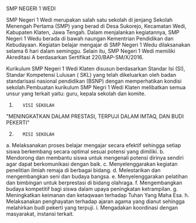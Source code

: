 SMP NEGERI 1 WEDI

SMP Negeri 1 Wedi merupakan salah satu sekolah di jenjang Sekolah Menengah Pertama (SMP) yang berad di Desa Sukorejo, Kecamatan Wedi, Kabupaten Klaten, Jawa Tengah. Dalam menjalankan kegiatannya, SMP Negeri 1 Wedu berada di bawah naungan Kementrian Pendidikan dan Kebudayaan. Kegiatan belajar mengajar di SMP Negeri 1 Wedu dilaksanakan selama 6 hari dalam seminggu. Selain itu, SMP Negeri 1 Wedi memiliki Akreditasi A berdasarkan Sertifikat 220/BAP-SM/X/2016.

Kurikulum  SMP Negeri 1 Wedi Klaten disusun berdasarkan Standar Isi (SI), Standar Kompetensi Lulusan ( SKL) yang telah dikeluarkan oleh badan standarisasi nasional pendidikan (BSNP) dengan memperhatikan kondisi sekolah.Pembuatan kurikulum SMP Negri 1 Wedi Klaten melibatkan semua unsur yang terkait yaitu: guru, kepala sekolah dan komite.


1.        VISI SEKOLAH
"MENINGKATKAN DALAM PRESTASI, TERPUJI DALAM IMTAQ, DAN BUDI PEKERTI"


2.        MISI SEKOLAH
a. Melaksanakan proses belajar mengajar secara efektif sehingga setiap siswa berkembang secara optimal sesuai potensi yang dimiliki.
b. Mendorong dan membantu siswa untuk mengenali potensi dirinya sendiri agar dapat berkomunikasi dengan baik.
c. Menyelenggarakan kegiatan penelitian ilmiah remaja di berbagai bidang.
d. Melestarikan dan mengembangkan seni dan budaya bangsa.
e. Menyelenggarakan pelatihan dan bimbingan untuk berprestasi di bidang olahraga.
f. Mengembangkan budaya kompetitif bagi siswa dalam upaya peningkatan ketrampilan.
g. Meningkatkan keimanan dan ketaqwaan terhadap Tuhan Yang Maha Esa.
h. Melaksanakan penghayatan terhadap ajaran agama yang dianut sehingga melahirkan budi pekerti yang terpuji.
i. Mengadakan koordinasi dengan masyarakat, instansi terkait.